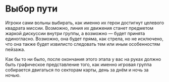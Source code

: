 # Выбор пути
Игроки сами вольны выбирать, как именно их герои достигнут целевого квадрата миссии. Возможно, линия их движения станет предметом жаркой дискуссии внутри группы, а возможно — будет принята единогласно. Возможно, она будет пряма, как стрела, но не исключено, что она также будет извилисто следовать тем или иным особенностям пейзажа.

Как бы то ни было, после окончания этого этапа у вас на руках должно быть графическое представление того, как именно игровая группа собирается двигаться по секторам карты, день за днём и ночь за ночью.
